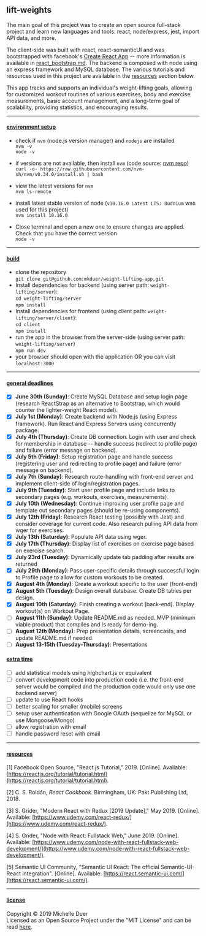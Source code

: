 ## **lift**-weights
The main goal of this project was to create an open source full-stack project and learn new languages and tools: react, node/express, jest, import API data, and more.

The client-side was built with react, react-semanticUI and was bootstrapped with facebook's [Create React App](https://github.com/facebook/create-react-app) -- more information is available in [react\_bootstrap.md](/server/client/react_bootstrap.md). The backend is composed with node using an express framework and MySQL database. The various tutorials and resources used in this project are available in the [resources](#resources) section below.

This app tracks and supports an individual's weight-lifting goals, allowing for customized workout routines of various exercises, body and exercise measurements, basic account management, and a long-term goal of scalability, providing statistics, and encouraging results.



---

#### [environment setup](#setup)

* check if `nvm` (node.js version manager) and `nodejs` are installed  
`nvm -v`  
`node -v`  

* if versions are not available, then install `nvm` (code source: [nvm repo](https://github.com/nvm-sh/nvm))   
`curl -o- https://raw.githubusercontent.com/nvm-sh/nvm/v0.34.0/install.sh | bash`  

* view the latest versions for `nvm `  
`nvm ls-remote`  

* install latest stable version of node (`v10.16.0 Latest LTS: Dudnium` was used for this project)  
`nvm install 10.16.0 ` 

* Close terminal and open a new one to ensure changes are applied. Check that you have the correct version  
`node -v  `

---

#### [build](#build)

* clone the repository   
`git clone git@github.com:mkduer/weight-lifting-app.git ` 
* Install dependencies for backend (using server path: `weight-lifting/server`):  
  `cd weight-lifting/server `  
  `npm install`
* Install dependencies for frontend (using client path: `weight-lifting/server/client`):  
  `cd client `  
  `npm install`
* run the app in the browser from the server-side (using server path: `weight-lifting/server`)  
  `npm run dev`  
* your browser should open with the application OR you can visit `localhost:3000`

---

#### [general deadlines](#deadlines)

- [x] **June 30th (Sunday)**: Create MySQL Database and setup login page (research ReactStrap as an alternative to Bootstrap, which would counter the lighter-weight React model).
- [x] **July 1st (Monday)**: Create backend with Node.js (using Express framework). Run React and Express Servers using concurrently package.
- [x] **July 4th (Thursday)**: Create DB connection. Login with user and check for membership in database -- handle success (redirect to profile page) and failure (error message on backend). 
- [x] **July 5th (Friday)**: Setup registration page and handle success (registering user and redirecting to profile page) and failure (error message on backend).
- [x] **July 7th (Sunday)**: Research route-handling with front-end server and implement client-side of login/registration pages.
- [x] **July 9th (Tuesday)**: Start user profile page and include links to secondary pages (e.g. workouts, exercises, measurements).
- [x] **July 10th (Wednesday)**: Continue improving user profile page and template out secondary pages (should be re-using components).
- [x] **July 12th (Friday)**: Research React testing (possibly with Jest) and consider coverage for current code. Also research pulling API data from wger for exercises.
- [x] **July 13th (Saturday)**: Populate API data using wger.
- [x] **July 17th (Thursday)**: Display list of exercises on exercise page based on exercise search. 
- [x] **July 23rd (Tuesday)**: Dynamically update tab padding after results are returned
- [x] **July 29th (Monday)**: Pass user-specific details through successful login to Profile page to allow for custom workouts to be created.
- [x] **August 4th (Monday)**: Create a workout specific to the user (front-end)
- [x] **August 5th (Tuesday)**: Design overall database. Create DB tables per design.
- [x] **August 10th (Saturday)**: Finish creating a workout (back-end). Display workout(s) on Workout Page.  
- [ ] **August 11th (Sunday)**: Update README.md as needed.  MVP (minimum viable product) that compiles and is ready for demo-ing. 
- [ ] **August 12th (Monday)**: Prep presentation details, screencasts, and update README.md if needed
- [ ] **August 13-15th (Tuesday-Thursday)**: Presentations

#### [extra time](#extras)
- [ ] add statistical models using highchart.js or equivalent
- [ ] convert development code into production code (i.e. the front-end server would be compiled and the production code would only use one backend server)
- [ ] update to use React hooks
- [ ] better scaling for smaller (mobile) screens
- [ ] setup user authentication with Google OAuth (sequelize for MySQL or use Mongoose/Mongo)
- [ ] allow registration with email 
- [ ] handle password reset with email
---

#### [resources](#resources)

[1] Facebook Open Source, "React.js Tutorial," 2019. [Online]. Available: [https://reactjs.org/tutorial/tutorial.html](https://reactjs.org/tutorial/tutorial.html).  

[2] C. S. Roldán, *React Cookbook*. Birmingham, UK: Pakt Publishing Ltd, 2018.  

[3] S. Grider, "Modern React with Redux [2019 Update]," May 2019. [Online]. Available: [https://www.udemy.com/react-redux/](https://www.udemy.com/react-redux/).  

[4] S. Grider, "Node with React: Fullstack Web," June 2019. [Online]. Available: [https://www.udemy.com/node-with-react-fullstack-web-development/](https://www.udemy.com/node-with-react-fullstack-web-development/).  

[5] Semantic UI Community, "Semantic UI React: The official Semantic-UI-React integration". [Online]. Available: [https://react.semantic-ui.com/](https://react.semantic-ui.com/).

---

#### [license](#license)

Copyright © 2019 Michelle Duer  
Licensed as an Open Source Project under the "MIT License" and can be read [here](LICENSE-MIT).